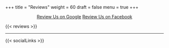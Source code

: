+++
title = "Reviews"
weight = 60
draft = false
menu = true
+++
<center><a target="_blank" rel="noopener" href="https://www.google.com/search?q=comedysportz+san+antonio&ie=utf-8&oe=utf-8#lrd=0x865c68860bf3ce87:0x6a8fc18bbee1a15,3,,,," class="button">Review Us on Google</a> <a target="_blank" rel="noopener" href="https://www.facebook.com/pg/ComedySportzSanAntonio/reviews" class="button">Review Us on Facebook</a></center>

{{< reviews >}}

---

{{< socialLinks >}}
